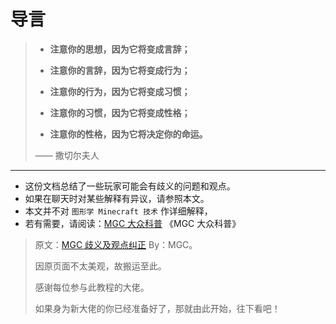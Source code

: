# 导言

> - **注意你的思想，因为它将变成言辞；**  
> 
> - **注意你的言辞，因为它将变成行为；**  
>
> - **注意你的行为，因为它将变成习惯；**  
> 
> - **注意你的习惯，因为它将变成性格；**  
> 
> - **注意你的性格，因为它将决定你的命运。**  
> 
> —— 撒切尔夫人

---

- 这份文档总结了一些玩家可能会有歧义的问题和观点。
- 如果在聊天时对某些解释有异议，请参照本文。
- 本文并不对 `图形学 Minecraft 技术` 作详细解释，
- 若有需要，请阅读：[MGC 大众科普](https://mgchelp.yuque.com/docs/share/3c90de71-781c-4617-9b82-4b52752e79c2?view=doc_embed) 《MGC 大众科普》


> 原文：[MGC 歧义及观点纠正](https://mgchelp.yuque.com/docs/share/29cd3ba2-e040-4ad3-874c-2edbb7103ec3) By：MGC。
>
> 因原页面不太美观，故搬运至此。
>
> 感谢每位参与此教程的大佬。
>
> 如果身为新大佬的你已经准备好了，那就由此开始，往下看吧！